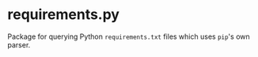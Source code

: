 # requirements.py
Package for querying Python `requirements.txt` files which uses `pip`'s own parser.
